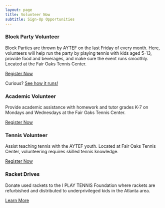 ```yaml
---
layout: page
title: Volunteer Now
subtitle: Sign-Up Opportunities
---
```




### Block Party Volunteer

Block Parties are thrown by AYTEF on the last Friday of every month. Here, volunteers will help run the party by playing tennis with kids aged 5-13, provide food and beverages, and make sure the event runs smoothly. Located at the Fair Oaks Tennis Center.

[Register Now](https://docs.google.com/forms/d/e/1FAIpQLSczDZR7XB4oskd4sfDKe6Uk-cPVH8dIDdNcKRVqHik3VXHPyA/viewform?usp=sf_link)

Curious? [See how it runs!](https://youtu.be/za21qnRK4Ok)

### Academic Volunteer

Provide academic assistance with homework and tutor grades K-7 on Mondays and Wednesdays at the Fair Oaks Tennis Center. 

[Register Now](https://docs.google.com/forms/d/e/1FAIpQLSfB9reHP78p1uWpjLiBHCgmf6olX7maQ-0oddsQKWNYfNsVzA/viewform?usp=sf_link)

### Tennis Volunteer

Assist teaching tennis with the AYTEF youth. Located at Fair Oaks Tennis Center, volunteering requires skilled tennis knowledge.

[Register Now](https://docs.google.com/forms/d/e/1FAIpQLScmPyuTCByhSeYzAdTnt5brXzTGx9ctrfszLlUtCJFoNDwZjA/viewform?usp=sf_link)

### Racket Drives

Donate used rackets to the I PLAY TENNIS Foundation where rackets are refurbished and distributed to underprivileged kids in the Atlanta area. 

[Learn More](https://www.aytef.org/_files/ugd/697e0b_4759f9e2372d43ec96a2a6debbf5d081.pdf)

